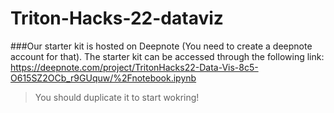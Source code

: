 # Triton-Hacks-22-dataviz
###Our starter kit is hosted on Deepnote (You need to create a deepnote account for that). The starter kit can be accessed through the following link: https://deepnote.com/project/TritonHacks22-Data-Vis-8c5-O615SZ2OCb_r9GUquw/%2Fnotebook.ipynb 
>You should duplicate it to start wokring!
